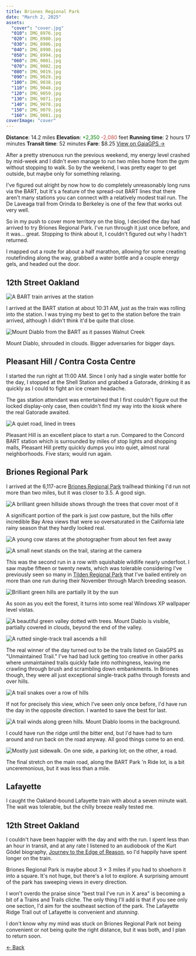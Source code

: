 ```yaml
---
title: Briones Regional Park
date: "March 2, 2025"
assets:
  "cover": "cover.jpg"
  "010": IMG_8976.jpg
  "020": IMG_8980.jpg
  "030": IMG_8986.jpg
  "040": IMG_8990.jpg
  "050": IMG_8994.jpg
  "060": IMG_9001.jpg
  "070": IMG_9002.jpg
  "080": IMG_9019.jpg
  "090": IMG_9029.jpg
  "100": IMG_9038.jpg
  "110": IMG_9048.jpg
  "120": IMG_9059.jpg
  "130": IMG_9071.jpg
  "140": IMG_9078.jpg
  "150": IMG_9079.jpg
  "160": IMG_9081.jpg
coverImage: "cover"
---
```


<span data-behavior="introduction"></span>

<span class="intro-meta intro-meta--distance">**Distance**: 14.2 miles</span>
<span class="intro-meta intro-meta--elevation">**Elevation**: <span style="color:green">+2,350</span> <span style="color:#ca4747">-2,080</span> feet</span>
<span class="intro-meta intro-meta--time">**Running time**: 2 hours 17 minutes</span>
<span class="intro-meta intro-meta--transit">**Transit time**: 52 minutes</span>
<span class="intro-meta intro-meta--fare">**Fare**: $8.25</span>
<span class="intro-meta intro-meta--link">[View on GaiaGPS →](https://www.gaiagps.com/public/udrowHChMPo0ikBkUFjpusYo/)</span>

After a pretty strenuous run the previous weekend, my energy level crashed by mid-week and I didn't even manage to run two miles home from the gym without stopping to walk. So by the weekend, I was pretty eager to get outside, but maybe only for something relaxing.

I've figured out alright by now how to do completely unreasonably long runs via the BART, but It's a feature of the spread-out BART lines that there aren't many stations you can connect with a relatively modest trail run. The De Laveaga trail from Orinda to Berkeley is one of the few that works out very well.

So in my push to cover more territory on the blog, I decided the day had arrived to try Briones Regional Park. I've run through it just once before, and it was… great. Stopping to think about it, I couldn't figured out why I hadn't returned.

I mapped out a route for about a half marathon, allowing for some creating routefinding along the way, grabbed a water bottle and a couple energy gels, and headed out the door.

<span data-behavior="anchor" data-feature-index="0" data-mile-position="0"></span>

## 12th Street Oakland

<span data-behavior="anchor" data-feature-index="0" data-mile-position="0"></span>
![A BART train arrives at the station](IMG_8976.jpg)

I arrived at the BART station at about 10:31 AM, just as the train was rolling into the station. I was trying my best to get to the station before the train arrived, although I didn't think it'd be quite that close.

<span data-behavior="anchor" data-feature-index="0" data-mile-position="14"></span>
![Mount Diablo from the BART as it passes Walnut Creek](IMG_8980.jpg)

Mount Diablo, shrouded in clouds. Bigger adversaries for bigger days.

<span data-behavior="anchor" data-feature-index="1" data-mile-position="0"></span>
## Pleasant Hill / Contra Costa Centre

<span data-behavior="anchor" data-feature-index="1" data-mile-position="0"></span>
I started the run right at 11:00 AM. Since I only had a single water bottle for the day, I stopped at the Shell Station and grabbed a Gatorade, drinking it as quickly as I could to fight an ice cream headache.

The gas station attendant was entertained that I first couldn't figure out the locked display-only case, then couldn't find my way into the kiosk where the real Gatorade awaited.

<span data-behavior="anchor" data-feature-index="1" data-mile-position="2.25"></span>
![A quiet road, lined in trees](IMG_8986.jpg)

Pleasant Hill is an excellent place to start a run. Compared to the Concord BART station which is surrounded by miles of stop lights and shopping malls, Pleasant Hill pretty quickly dumps you into quiet, almost rural neighborhoods. Five stars; would run again.

<span data-behavior="anchor" data-feature-index="1" data-mile-position="3.35" data-split></span>
## Briones Regional Park

<span data-behavior="anchor" data-feature-index="1" data-mile-position="3.36"></span>
I arrived at the 6,117-acre [Briones Regional Park](https://www.ebparks.org/parks/briones) trailhead thinking I'd run not more than two miles, but it was closer to 3.5. A good sign.

<span data-behavior="anchor" data-feature-index="1" data-mile-position="3.85"></span>
![A brilliant green hillside shows through the trees that cover most of it](IMG_8994.jpg)

A significant portion of the park is just cow pasture, but the hills offer incredible Bay Area views that were so oversaturated in the California late rainy season that they hardly looked real.

<span data-behavior="anchor" data-feature-index="1" data-mile-position="5.4"></span>
![A young cow stares at the photographer from about ten feet away](IMG_9002.jpg)

<span data-behavior="anchor" data-feature-index="1" data-mile-position="6.4"></span>
![A small newt stands on the trail, staring at the camera](IMG_9019.jpg)

This was the second run in a row with squishable wildlife nearly underfoot. I saw maybe fifteen or twenty newts, which was tolerable considering I've previously seen so many in [Tilden Regional Park](https://www.ebparks.org/parks/tilden) that I've bailed entirely on more than one run during their November through March breeding season.

<span data-behavior="anchor" data-feature-index="1" data-mile-position="7.6"></span>
![Brilliant green hills are partially lit by the sun](IMG_9029.jpg)

As soon as you exit the forest, it turns into some real Windows XP wallpaper level vistas.

<span data-behavior="anchor" data-feature-index="1" data-mile-position="8.5"></span>
![A beautiful green valley dotted with trees. Mount Diablo is visible, partially covered in clouds, beyond the end of the valley.](IMG_9038.jpg)

<span data-behavior="anchor" data-feature-index="1" data-mile-position="9.9"></span>
![A rutted single-track trail ascends a hill](IMG_9048.jpg)

The real winner of the day turned out to be the trails listed on GaiaGPS as "Unmaintained Trail." I've had bad luck getting too creative in other parks where unmaintained trails quickly fade into nothingness, leaving me crawling through brush and scrambling down embankments. In Briones though, they were all just exceptional single-track paths through forests and over hills.

<span data-behavior="anchor" data-feature-index="1" data-mile-position="11.0"></span>
![A trail snakes over a row of hills](IMG_9059.jpg)

If not for precisely this view, which I've seen only once before, I'd have run the day in the opposite direction. I wanted to save the best for last.

<span data-behavior="anchor" data-feature-index="1" data-mile-position="12.5"></span>
![A trail winds along green hills. Mount Diablo looms in the background.](IMG_9071.jpg)

I could have run the ridge until the bitter end, but I'd have had to turn around and run back on the road anyway. All good things come to an end.

<span data-behavior="anchor" data-feature-index="1" data-mile-position="14.0"></span>
![Mostly just sidewalk. On one side, a parking lot; on the other, a road.](IMG_9079.jpg)

The final stretch on the main road, along the BART Park 'n Ride lot, is a bit unceremonious, but it was less than a mile.

<span data-behavior="anchor" data-feature-index="2" data-mile-position="0" data-split></span>
## Lafayette

<span data-behavior="anchor" data-feature-index="2" data-mile-position="0"></span>
I caught the Oakland-bound Lafayette train with about a seven minute wait. The wait was tolerable, but the chilly breeze really tested me.

<span data-behavior="anchor" data-feature-index="2" data-mile-position="19.0"></span>
## 12th Street Oakland

<span data-behavior="conclusion"></span>

I couldn't have been happier with the day and with the run. I spent less than an hour in transit, and at any rate I listened to an audiobook of the Kurt Gödel biography, [Journey to the Edge of Reason](https://wwnorton.com/books/9781324005445), so I'd happily have spent longer on the train.

Briones Regional Park is maybe about 3 &times; 3 miles if you had to shoehorn it into a square. It's not huge, but there's a lot to explore. A surprising amount of the park has sweeping views in every direction.

I won't overdo the praise since "best trail I've run in X area" is becoming a bit of a Trains and Trails cliche. The only thing I'll add is that if you see only one section, I'd aim for the southeast section of the park. The Lafayette Ridge Trail out of Lafayette is convenient and *stunning*.

I don't know why my mind was stuck on Briones Regional Park not being convenient or not being quite the right distance, but it was both, and I plan to return soon.

[← Back]()
